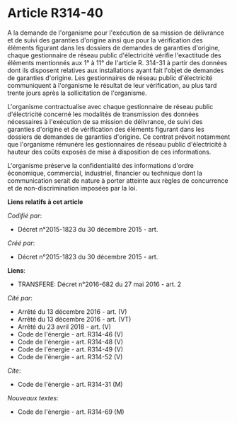 # Article R314-40

A la demande de l'organisme pour l'exécution de sa mission de délivrance et de suivi des garanties d'origine ainsi que pour
la vérification des éléments figurant dans les dossiers de demandes de garanties d'origine, chaque gestionnaire de réseau
public d'électricité vérifie l'exactitude des éléments mentionnés aux 1° à 11° de l'article R. 314-31 à partir des données
dont ils disposent relatives aux installations ayant fait l'objet de demandes de garanties d'origine. Les gestionnaires de
réseau public d'électricité communiquent à l'organisme le résultat de leur vérification, au plus tard trente jours après la
sollicitation de l'organisme. 

L'organisme contractualise avec chaque gestionnaire de réseau public d'électricité concerné les modalités de transmission des
données nécessaires à l'exécution de sa mission de délivrance, de suivi des garanties d'origine et de vérification des
éléments figurant dans les dossiers de demandes de garanties d'origine. Ce contrat prévoit notamment que l'organisme rémunère
les gestionnaires de réseau public d'électricité à hauteur des coûts exposés de mise à disposition de ces informations. 

L'organisme préserve la confidentialité des informations d'ordre économique, commercial, industriel, financier ou technique
dont la communication serait de nature à porter atteinte aux règles de concurrence et de non-discrimination imposées par la
loi.

**Liens relatifs à cet article**

_Codifié par_:

  - Décret n°2015-1823 du 30 décembre 2015 - art.

_Créé par_:

  - Décret n°2015-1823 du 30 décembre 2015 - art.

**Liens**:

  - TRANSFERE: Décret n°2016-682 du 27 mai 2016 - art. 2

_Cité par_:

  - Arrêté du 13 décembre 2016 - art. (V)
  - Arrêté du 13 décembre 2016 - art. (VT)
  - Arrêté du 23 avril 2018 - art. (V)
  - Code de l'énergie - art. R314-46 (V)
  - Code de l'énergie - art. R314-48 (V)
  - Code de l'énergie - art. R314-49 (V)
  - Code de l'énergie - art. R314-52 (V)

_Cite_:

  - Code de l'énergie - art. R314-31 (M)

_Nouveaux textes_:

  - Code de l'énergie - art. R314-69 (M)
